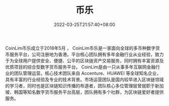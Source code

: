 ﻿---
weight: 
title: "币乐"
description: "CoinLim币乐成立于2018年5月，…"
date: 2022-03-25T21:57:40+08:00
lastmod: 2022-03-25T16:45:40+08:00
draft: false
authors: ["Metabd"]
featuredImage: "bile.webp"
link: ""
tags: ["交易所","币乐"]
categories: ["navigation"]
navigation: ["交易所"]
lightgallery: true
toc: true
pinned: false
recommend: false
recommend1: false
---
CoinLim币乐成立于2018年5月 ， CoinLim币乐是一家面向全球的多币种数字货币服务平台，公司注册地为香港。平台核心团队拥有多年金融行业从业经验，致力于为全球用户提供安全、便捷、公平的区块链资产交易服务，同时拥有丰富资源及优质项目的综合型数字货币服务平台。
CoinLim是由一只从事多年互联网金融行业的团队管理运营。核心技术团队来自 Accenture、HUAWEI 等全球知名企业，具有丰富的行业经验及专业的技术背景。市场运营团队是国内较早进入区块链领域的学习者，同时也是区块链知识传播的布道者，团队核心多位管理层曾就职于新加坡、韩国等知名数字货币服务平台高层，团队拥有多个社群，为区块链爱好者提供服务。
